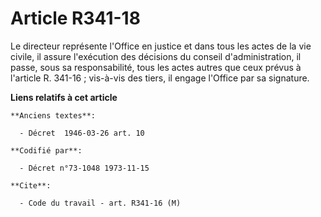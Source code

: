 # Article R341-18

Le directeur représente l'Office en justice et dans tous les actes de la vie civile, il assure l'exécution des décisions du
conseil d'administration, il passe, sous sa responsabilité, tous les actes autres que ceux prévus à l'article R. 341-16 ;
vis-à-vis des tiers, il engage l'Office par sa signature.

**Liens relatifs à cet article**

	**Anciens textes**:

	  - Décret  1946-03-26 art. 10

	**Codifié par**:

	  - Décret n°73-1048 1973-11-15

	**Cite**:

	  - Code du travail - art. R341-16 (M)
